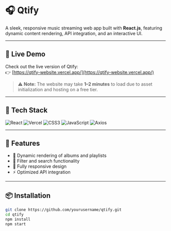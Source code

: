 # 🎧 Qtify

A sleek, responsive music streaming web app built with **React.js**, featuring dynamic content rendering, API integration, and an interactive UI.

---

## 🚀 Live Demo

Check out the live version of Qtify:  
👉 [https://qtify-website.vercel.app/](https://qtify-website.vercel.app/)

> ⚠️ **Note:** The website may take **1–2 minutes** to load due to asset initialization and hosting on a free tier.

---

## 🧰 Tech Stack

![React](https://img.shields.io/badge/-React.js-61DAFB?style=flat&logo=react&logoColor=black)
![Vercel](https://img.shields.io/badge/-Vercel-000?style=flat&logo=vercel&logoColor=white)
![CSS3](https://img.shields.io/badge/-CSS3-1572B6?style=flat&logo=css3)
![JavaScript](https://img.shields.io/badge/-JavaScript-F7DF1E?style=flat&logo=javascript&logoColor=black)
![Axios](https://img.shields.io/badge/-Axios-5A29E4?style=flat&logo=axios&logoColor=white)

---

## 📂 Features

- 🎵 Dynamic rendering of albums and playlists
- 🧭 Filter and search functionality
- 📱 Fully responsive design
- ⚡ Optimized API integration

---

## 📦 Installation

```bash
git clone https://github.com/yourusername/qtify.git
cd qtify
npm install
npm start
